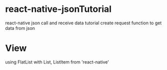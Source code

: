 # react-native-jsonTutorial
react-native json call and receive data tutorial 
create request function to get data from json

# View
using FlatList with List, ListItem from 'react-native'
